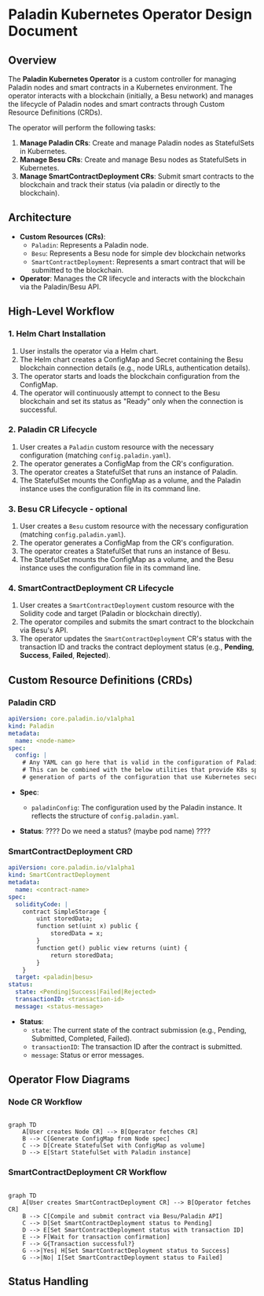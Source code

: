 # Paladin Kubernetes Operator Design Document

## Overview

The **Paladin Kubernetes Operator** is a custom controller for managing Paladin nodes and smart contracts in a Kubernetes environment. The operator interacts with a blockchain (initially, a Besu network) and manages the lifecycle of Paladin nodes and smart contracts through Custom Resource Definitions (CRDs).

The operator will perform the following tasks:
1. **Manage Paladin CRs**: Create and manage Paladin nodes as StatefulSets in Kubernetes.
2. **Manage Besu CRs**: Create and manage Besu nodes as StatefulSets in Kubernetes.
3. **Manage SmartContractDeployment CRs**: Submit smart contracts to the blockchain and track their status (via paladin or directly to the blockchain).

## Architecture

- **Custom Resources (CRs)**: 
  - `Paladin`: Represents a Paladin node.
  - `Besu`: Represents a Besu node for simple dev blockchain networks
  - `SmartContractDeployment`: Represents a smart contract that will be submitted to the blockchain.
- **Operator**: Manages the CR lifecycle and interacts with the blockchain via the Paladin/Besu API.

## High-Level Workflow

### 1. Helm Chart Installation

1. User installs the operator via a Helm chart.
2. The Helm chart creates a ConfigMap and Secret containing the Besu blockchain connection details (e.g., node URLs, authentication details).
3. The operator starts and loads the blockchain configuration from the ConfigMap.
4. The operator will continuously attempt to connect to the Besu blockchain and set its status as "Ready" only when the connection is successful.

### 2. Paladin CR Lifecycle

1. User creates a `Paladin` custom resource with the necessary configuration (matching `config.paladin.yaml`).
2. The operator generates a ConfigMap from the CR's configuration.
3. The operator creates a StatefulSet that runs an instance of Paladin.
4. The StatefulSet mounts the ConfigMap as a volume, and the Paladin instance uses the configuration file in its command line.

### 3. Besu CR Lifecycle - optional

1. User creates a `Besu` custom resource with the necessary configuration (matching `config.paladin.yaml`).
2. The operator generates a ConfigMap from the CR's configuration.
3. The operator creates a StatefulSet that runs an instance of Besu.
4. The StatefulSet mounts the ConfigMap as a volume, and the Besu instance uses the configuration file in its command line.

### 4. SmartContractDeployment CR Lifecycle

1. User creates a `SmartContractDeployment` custom resource with the Solidity code and target (Paladin or blockchain directly).
2. The operator compiles and submits the smart contract to the blockchain via Besu's API.
3. The operator updates the `SmartContractDeployment` CR's status with the transaction ID and tracks the contract deployment status (e.g., **Pending**, **Success**, **Failed**, **Rejected**).

## Custom Resource Definitions (CRDs)

### Paladin CRD

```yaml
apiVersion: core.paladin.io/v1alpha1
kind: Paladin
metadata:
  name: <node-name>
spec:
  config: |
    # Any YAML can go here that is valid in the configuration of Paladin.
    # This can be combined with the below utilities that provide K8s specific utilities for
    # generation of parts of the configuration that use Kubernetes secrets, volumes etc.
```

- **Spec**:
  - `paladinConfig`: The configuration used by the Paladin instance. It reflects the structure of `config.paladin.yaml`.
  
- **Status**:
    ???? Do we need a status? (maybe pod name) ????

### SmartContractDeployment CRD

```yaml
apiVersion: core.paladin.io/v1alpha1
kind: SmartContractDeployment
metadata:
  name: <contract-name>
spec:
  solidityCode: |
    contract SimpleStorage {
        uint storedData;
        function set(uint x) public {
            storedData = x;
        }
        function get() public view returns (uint) {
            return storedData;
        }
    }
  target: <paladin|besu>
status:
  state: <Pending|Success|Failed|Rejected>
  transactionID: <transaction-id>
  message: <status-message>
``` 

- **Status**:
  - `state`: The current state of the contract submission (e.g., Pending, Submitted, Completed, Failed).
  - `transactionID`: The transaction ID after the contract is submitted.
  - `message`: Status or error messages.

## Operator Flow Diagrams

### Node CR Workflow

```mermaid

graph TD
    A[User creates Node CR] --> B[Operator fetches CR]
    B --> C[Generate ConfigMap from Node spec]
    C --> D[Create StatefulSet with ConfigMap as volume]
    D --> E[Start StatefulSet with Paladin instance]

```

### SmartContractDeployment CR Workflow

```mermaid

graph TD
    A[User creates SmartContractDeployment CR] --> B[Operator fetches CR]
    B --> C[Compile and submit contract via Besu/Paladin API]
    C --> D[Set SmartContractDeployment status to Pending]
    D --> E[Set SmartContractDeployment status with transaction ID]
    E --> F[Wait for transaction confirmation]
    F --> G{Transaction successful?}
    G -->|Yes| H[Set SmartContractDeployment status to Success]
    G -->|No| I[Set SmartContractDeployment status to Failed]

```

## Status Handling
 

 